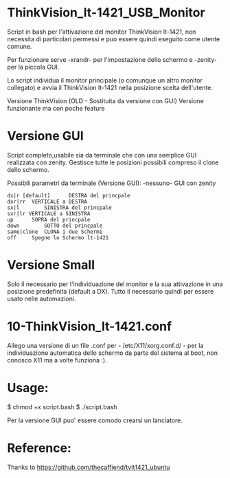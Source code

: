 # ThinkVision_lt-1421_USB_Monitor
Script in bash per l'attivazione del monitor ThinkVision lt-1421, non necessita di particolari permessi e puo essere quindi eseguito come utente comune.

Per funzionare serve -xrandr- per l'impostazione dello schermo e -zenity- per la piccola GUI.

Lo script individua il monitor principale (o comunque un altro monitor collegato) e avvia il ThinkVision lt-1421 nella posizione scelta dell'utente.

Versione ThinkVision (OLD - Sostituita da versione con GUI)
Versione funzionante ma con poche feature

# Versione GUI
Script completo,usabile sia da terminale che con una semplice GUI realizzata con zenity. Gestisce tutte le posizioni possibili compreso il clone dello schermo.

Possibili parametri da terminale (Versione GUI):
	-nessuno-		GUI con zenity

	dx|r [default]		DESTRA del princpale
	dxr|rr	VERTICALE a DESTRA
	sx|l		SINISTRA del princpale
	sxr|lr VERTICALE a SINISTRA
	up		SOPRA del princpale
	down		SOTTO del princpale
	same|clone	CLONA i due Schermi
	off		Spegne lo Schermo lt-1421


# Versione Small
Solo il necessario per l'individuazione del monitor e la sua attivazione in una posizione predefinita (default a DX). Tutto il necessario quindi per essere usato nelle automazioni.


# 10-ThinkVision_lt-1421.conf
Allego una versione di un file .conf per - /etc/X11/xorg.conf.d/ -
per la individuazione automatica dello schermo da parte del sistema al boot, non conosco X11 ma a volte funziona :).

# Usage:
$ chmod +x script.bash
$ ./script.bash

Per la versione GUI puo' essere comodo crearsi un lanciatore.


# Reference:
Thanks to https://github.com/thecaffiend/tvlt1421_ubuntu
